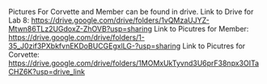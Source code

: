 Pictures For Corvette and Member can be found in drive. Link to Drive for Lab 8: https://drive.google.com/drive/folders/1vQMzaUJYZ-Mtwn86TLz2UGdoxZ-ZhOVB?usp=sharing
Link to Picutres for Member: https://drive.google.com/drive/folders/1-35_J0zif3PXbkfvnEKDoBUCGEgxlLG-?usp=sharing
Link to Picutres for Corvette: https://drive.google.com/drive/folders/1MOMxUkTyvnd3U6prF38npx3OITaCHZ6K?usp=drive_link

